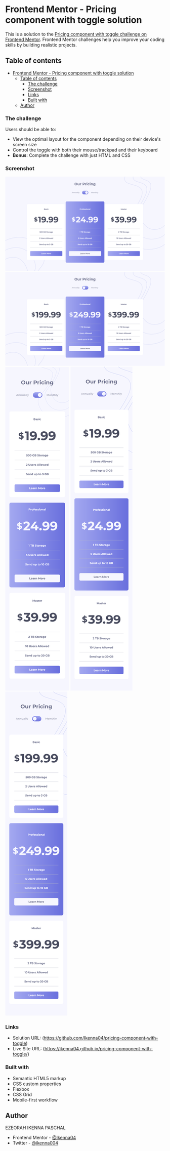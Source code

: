 # Frontend Mentor - Pricing component with toggle solution

This is a solution to the
[Pricing component with toggle challenge on Frontend Mentor](https://www.frontendmentor.io/challenges/pricing-component-with-toggle-8vPwRMIC).
Frontend Mentor challenges help you improve your coding skills by building
realistic projects.

## Table of contents

- [Frontend Mentor - Pricing component with toggle solution](#frontend-mentor---pricing-component-with-toggle-solution)
  - [Table of contents](#table-of-contents)
    - [The challenge](#the-challenge)
    - [Screenshot](#screenshot)
    - [Links](#links)
    - [Built with](#built-with)
  - [Author](#author)

### The challenge

Users should be able to:

- View the optimal layout for the component depending on their device's screen
  size
- Control the toggle with both their mouse/trackpad and their keyboard
- **Bonus**: Complete the challenge with just HTML and CSS

### Screenshot

![](screen-shots/Screenshot%202024-05-17%20at%2001-49-53%20Pricing%20Component%20With%20Toogle.png)
![](screen-shots/Screenshot%202024-05-17%20at%2001-50-01%20Pricing%20Component%20With%20Toogle.png)
![](screen-shots/Screenshot%202024-05-17%20at%2001-50-40%20Pricing%20Component%20With%20Toogle.png)
![](screen-shots/Screenshot%202024-05-17%20at%2001-50-57%20Pricing%20Component%20With%20Toogle.png)
![](screen-shots/Screenshot%202024-05-17%20at%2001-51-05%20Pricing%20Component%20With%20Toogle.png)

### Links

- Solution URL: (https://github.com/Ikenna04/pricing-component-with-toggle)
- Live Site URL: (https://ikenna04.github.io/pricing-component-with-toggle/)

### Built with

- Semantic HTML5 markup
- CSS custom properties
- Flexbox
- CSS Grid
- Mobile-first workflow

## Author

EZEORAH IKENNA PASCHAL

<!-- - Website - [Add your name here](https://www.your-site.com) -->

- Frontend Mentor - [@Ikenna04](https://www.frontendmentor.io/profile/Ikenna04)
- Twitter - [@ikenna004](https://www.twitter.com/ikenna004)
